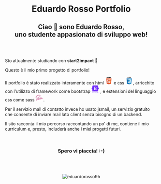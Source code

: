 <h1 align="center">Eduardo Rosso Portfolio</h1>


<h2 align="center">Ciao 👋 sono Eduardo Rosso,</br>uno studente appasionato di sviluppo web!</h2> </br> </br>


Sto attualmente studiando con **start2impact** 📖

<p align="left">Questo è il mio primo progetto di portfolio!</>

<p align="left">Il portfolio è stato realizzato interamente con html <img src="https://raw.githubusercontent.com/devicons/devicon/master/icons/html5/html5-original-wordmark.svg" alt="html5" width="25" height="25"/> e css <img src="https://raw.githubusercontent.com/devicons/devicon/master/icons/css3/css3-original-wordmark.svg" alt="css3" width="25" height="25"/>, arricchito con l'utilizzo di framework come bootstrap <img src="https://raw.githubusercontent.com/devicons/devicon/master/icons/bootstrap/bootstrap-plain-wordmark.svg" alt="bootstrap" width="25" height="25"/> , e estensioni del linguaggio css come sass <img src="https://raw.githubusercontent.com/devicons/devicon/master/icons/sass/sass-original.svg" alt="sass" width="25" height="25"/>.

Per il servizio mail di contatto invece ho usato jsmail, un servizio gratuito che consente di inviare mail lato client senza bisogno di un backend.

Il sito racconta il mio percorso raccontando un po' di me, contiene il mio curriculum e, presto, includerà anche i miei progetti futuri.</p></br>

<h3 align="center">Spero vi piaccia! :-)</h3> </br></br>


<p align="center"> <img align="center" src="https://github-readme-stats.vercel.app/api/top-langs?username=eduardorosso95&show_icons=true&locale=en&layout=compact&theme=dark&langs_count=6" alt="eduardorosso95" /></p>


